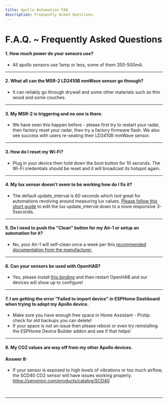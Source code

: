 ```yaml
---
title: Apollo Automation FAQ
description: Frequently Asked Questions.
---
```

# F.A.Q. ~ Frequently Asked Questions

#### 1\. How much power do your sensors use?

* All apollo sensors use 1amp or less, some of them 350-500mA.

---

#### 2\. What all can the MSR-2 LD2410B mmWave sensor go through?

* It can reliably go through drywall and some other materials such as thin wood and some couches.

---

#### 3\. My MSR-2 is triggering and no one is there.

* We have seen this happen before - please first try to restart your radar, then factory reset your radar, then try a factory firmware flash. We also see success with users re-seating their LD2410B mmWave sensor.

---

#### **3\. How do I reset my Wi-Fi?**

* Plug in your device then hold down the boot button for 10 seconds. The Wi-Fi credentials should be reset and it will broadcast its hotspot again.

---

#### **4\. My lux sensor doesn't seem to be working how do I fix it?**

* The default update\_interval is 60 seconds which isnt great for automations revolving around measuring lux values. [Please follow this short guide](https://wiki.apolloautomation.com/products/general/tutorials/how-to-edit-your-sensor's-lux-update-interval/ "How to Edit your lux sensor update interval") to edit the lux update\_interval down to a more responsive 3-5seconds.

---

#### **5\. Do I need to push the "Clean" button for my Air-1 or setup an automation for it?**

* No, your Air-1 will self-clean once a week per this [recommended documentation from the manufacturer.](https://sensirion.com/media/documents/6791EFA0/62A1F68F/Sensirion_Datasheet_Environmental_Node_SEN5x.pdf)

---

#### **6\. Can your sensors be used with OpenHAB?**

* Yes, please install [this binding](https://github.com/seime/openhab-esphome "OpenHAB-ESPHome") and then restart OpenHAB and our devices will show up to configure!

---

#### **7\. I am getting the error "Failed to import device" in ESPHome Dashboard when trying to adopt my Apollo device.**

* Make sure you have enough free space in Home Assistant - Protip: check for old backups you can delete!
* If your space is not an issue then please reboot or even try reinstalling the ESPHome Device Builder addon and see if that helps!

---

#### **8\. My CO2 values are way off from my other Apollo devices.**

#### **Answer 8:**

* If your sensor is exposed to high levels of vibrations or too much airflow, the SCD40 CO2 sensor will have issues working properly. https://sensirion.com/products/catalog/SCD40

&nbsp;

---
